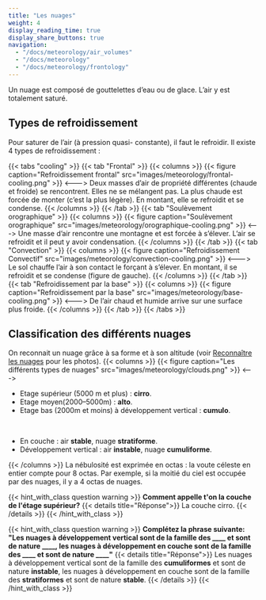 ```yaml
---
title: "Les nuages"
weight: 4
display_reading_time: true
display_share_buttons: true
navigation:
  - "/docs/meteorology/air_volumes"
  - "/docs/meteorology"
  - "/docs/meteorology/frontology"
---
```

Un nuage est composé de gouttelettes d’eau ou de glace. L’air y est totalement saturé.

## Types de refroidissement
Pour saturer de l’air (à pression quasi- constante), il faut le refroidir. Il existe 4 types de refroidissement :

{{< tabs "cooling" >}}
{{< tab "Frontal" >}}
{{< columns >}}
{{< figure caption="Refroidissement frontal" src="images/meteorology/frontal-cooling.png" >}}
<--->
Deux masses d’air de propriété différentes (chaude et froide) se rencontrent. Elles ne se mélangent pas. La plus chaude est forcée de monter (c’est la plus légère). En montant, elle se refroidit et se condense.
{{< /columns >}}
{{< /tab >}}
{{< tab "Soulèvement orographique" >}}
{{< columns >}}
{{< figure caption="Soulèvement orographique" src="images/meteorology/orographique-cooling.png" >}}
<--->
Une masse d’air rencontre une montagne et est forcée à s’élever. L’air se refroidit et il peut y avoir condensation.
{{< /columns >}}
{{< /tab >}}
{{< tab "Convection" >}}
{{< columns >}}
{{< figure caption="Refroidissement Convectif" src="images/meteorology/convection-cooling.png" >}}
<--->
 Le sol chauffe l’air à son contact le forçant à s’élever. En montant, il se refroidit et se condense (figure de gauche).
{{< /columns >}}
{{< /tab >}}
{{< tab "Refroidissement par la base" >}}
{{< columns >}}
{{< figure caption="Refroidissement par la base" src="images/meteorology/base-cooling.png" >}}
<--->
De l’air chaud et humide arrive sur une surface plus froide.
{{< /columns >}}
{{< /tab >}}
{{< /tabs >}}

## Classification des différents nuages

On reconnait un nuage grâce à sa forme et à son altitude (voir [Reconnaître les nuages]({{<relref"/docs/annexes/clouds_recognition">}}) pour les photos).
{{< columns >}}
{{< figure caption="Les différents types de nuages" src="images/meteorology/clouds.png" >}}
<--->

- Etage supérieur (5000 m et plus) : **cirro**.
- Etage moyen(2000–5000m) : **alto**.
- Etage bas (2000m et moins) à développement vertical : **cumulo**.

<br/>

- En couche : air **stable**, nuage **stratiforme**.
- Développement vertical : air **instable**, nuage **cumuliforme**.

{{< /columns >}}
La nébulosité est exprimée en octas : la voute céleste en entier compte pour 8 octas. Par exemple, si la moitié du ciel est occupée par des nuages, il y a 4 octas de nuages.

{{< hint_with_class question warning >}}
**Comment appelle t'on la couche de l'étage supérieur?**
{{< details title="Réponse">}}
La couche cirro.
{{< /details >}}
{{< /hint_with_class >}}

{{< hint_with_class question warning >}}
**Complétez la phrase suivante: "Les nuages à développement vertical sont de la famille des ____ et sont de nature ____, les nuages à développement en couche sont de la famille des ____ et sont de nature ____"**
{{< details title="Réponse">}}
Les nuages à développement vertical sont de la famille des **cumuliformes** et sont de nature **instable**, les nuages à développement en couche sont de la famille des **stratiformes** et sont de nature **stable**.
{{< /details >}}
{{< /hint_with_class >}}
